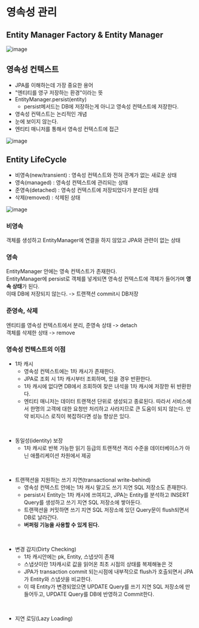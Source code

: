 # 영속성 관리

## Entity Manager Factory & Entity Manager
![image](https://user-images.githubusercontent.com/94176133/211245153-3abb5676-7ff4-4924-96d4-77b9f974eb97.png)

## 영속성 컨텍스트
- JPA를 이해하는데 가장 중요한 용어
- "엔티티를 영구 저장하는 환경"이라는 뜻
- EntityManager.persist(entity)
    - persist메서드는 DB에 저장하는게 아니고 영속성 컨텍스트에 저장한다.
- 영속성 컨텍스트는 논리적인 개념
- 눈에 보이지 않는다.
- 엔티티 매니저를 통해서 영속성 컨텍스트에 접근

![image](https://user-images.githubusercontent.com/94176133/211245540-58c0fc7f-ab96-477e-acdd-8fa035553b6b.png)

## Entity LifeCycle
- 비영속(new/transient) : 영속성 컨텍스트와 전혀 관계가 없는 새로운 상태
- 영속(managed) : 영속성 컨텍스트에 관리되는 상태
- 준영속(detached) : 영속성 컨텍스트에 저장되었다가 분리된 상태
- 삭제(removed) : 삭제된 상태

![image](https://user-images.githubusercontent.com/94176133/211245831-167c2ae7-27f4-444d-aa50-c091bf872480.png)
    

### 비영속
객체를 생성하고 EntityManager에 연결을 하지 않았고 JPA와 관련이 없는 상태  

### 영속
EntityManager 안에는 영속 컨텍스트가 존재한다.  
EntityManager에 persist로 객체를 넣게되면 영속성 컨텍스트에 객체가 들어가며 **영속 상태**가 된다.  
이때 DB에 저장되지 않는다. -> 트랜잭션 commit시  DB저장

### 준영속, 삭제
엔티티를 영속성 컨텍스트에서 분리, 준영속 상태 -> detach  
객체를 삭제한 상태 -> remove  

### 영속성 컨텍스트의 이점
- 1차 캐시
    - 영속성 컨텍스트에는 1차 캐시가 존재한다.
    - JPA로 조회 시 1차 캐시부터 조회하며, 있을 경우 반환한다.
    - 1차 캐시에 없다면 DB에서 조회하여 찾은 녀석을 1차 캐시에 저장한 뒤 반환한다.
    - 엔티티 매니저는 데이터 트랜잭션 단위로 생성되고 종료된다. 따라서 서비스에서 한명의 고객에 대한 요청만 처리하고 사라지므로 큰 도움이 되지 않는다. 만약 비지니스 로직이 복잡하다면 성능 향상은 있다.

<br>

- 동일성(identity) 보장
    - 1차 캐시로 반복 가능한 읽기 등급의 트랜잭션 격리 수준을 데이터베이스가 아닌 애플리케이션 차원에서 제공

<br>

- 트랜잭션을 지원하는 쓰기 지연(transactional write-behind)
    - 영속성 컨텍스트 안에는 1차 캐시 말고도 쓰기 지연 SQL 저장소도 존재한다.
    - persist시 Entity는 1차 캐시에 쓰여지고, JPA는 Entity를 분석하고 INSERT Query를 생성하고 쓰기 지연 SQL 저장소에 쌓아둔다.
    - 트랜잭션을 커밋하면 쓰기 지연 SQL 저장소에 있던 Query문이 flush되면서 DB로 날라간다.
    - **버퍼링 기능을 사용할 수 있게 된다.**
<br>

- 변경 감지(Dirty Checking)
    - 1차 캐시안에는 pk, Entity, 스냅샷이 존재
    - 스냅샷이란 1차캐시로 값을 읽어온 최초 시점의 상태를 복제해놓은 것
    - JPA가 transaction commit 되는시점에 내부적으로 flush가 호출되면서 JPA가 Entity와 스냅샷을 비교한다.
    - 이 때 Entity가 변경되었으면 UPDATE Query를 쓰기 지연 SQL 저장소에 만들어두고, UPDATE Query를 DB에 반영하고 Commit한다.

<br>

- 지연 로딩(Lazy Loading)